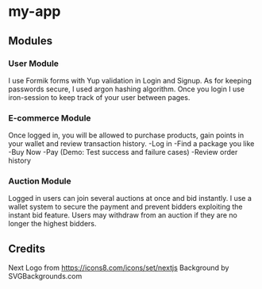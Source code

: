 # my-app

## Modules

### User Module

I use Formik forms with Yup validation in Login and Signup.
As for keeping passwords secure, I used argon hashing algorithm.
Once you login I use iron-session to keep track of your user between pages.

### E-commerce Module

Once logged in, you will be allowed to purchase products, gain points in your wallet and review transaction history.
-Log in
-Find a package you like
-Buy Now
-Pay (Demo: Test success and failure cases)
-Review order history

### Auction Module

Logged in users can join several auctions at once and bid instantly.
I use a wallet system to secure the payment and prevent bidders exploiting the instant bid feature.
Users may withdraw from an auction if they are no longer the highest bidders.

## Credits
Next Logo from https://icons8.com/icons/set/nextjs
Background by SVGBackgrounds.com  
